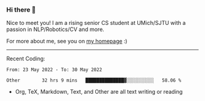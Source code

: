 ### Hi there 👋

Nice to meet you! I am a rising senior CS student at UMich/SJTU with a passion in NLP/Robotics/CV and more. 

For more about me, see you on [my homepage](https://jiayipan.me) :)

---

Recent Coding:
<!--START_SECTION:waka-->

```text
From: 23 May 2022 - To: 30 May 2022

Other        32 hrs 9 mins   ██████████████▓░░░░░░░░░░   58.06 %
```

<!--END_SECTION:waka-->
- Org, TeX, Markdown, Text, and Other are all text writing or reading
